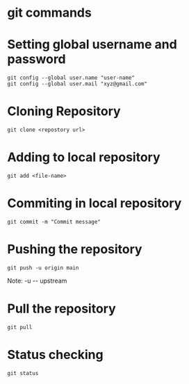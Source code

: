 # **git commands**

# Setting global username and password
```
git config --global user.name "user-name"
git config --global user.mail "xyz@gmail.com"
```
# Cloning Repository
```
git clone <repostory url>
``` 
# Adding to local repository
```
git add <file-name>
```
# Commiting in local repository
```
git commit -m "Commit message" 
```
# Pushing the repository
```
git push -u origin main 
```
Note: -u -- upstream
# Pull the repository
```
git pull
```
# Status checking
```
git status
```